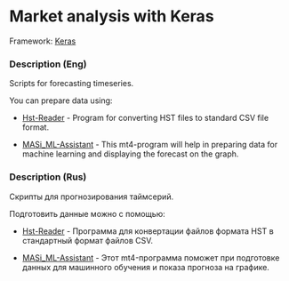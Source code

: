 # Market analysis with Keras

Framework: [Keras](https://github.com/keras-team/keras)

### Description (Eng)

Scripts for forecasting timeseries.

You can prepare data using:

- [Hst-Reader](https://github.com/terentjew-alexey/Hst-reader) - Program for converting HST files to standard CSV file format.

- [MASi_ML-Assistant](https://goo.gl/mkLRyq) - This mt4-program will help in preparing data for machine learning and displaying the forecast on the graph.

### Description (Rus)

Скрипты для прогнозирования таймсерий.

Подготовить данные можно с помощью:

- [Hst-Reader](https://github.com/terentjew-alexey/Hst-reader) - Программа для конвертации файлов формата HST в стандартный формат файлов CSV.

- [MASi_ML-Assistant](https://goo.gl/mkLRyq) - Этот mt4-программа поможет при подготовке данных для машинного обучения и показа прогноза на графике.


